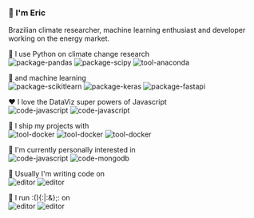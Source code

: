 ### 👋 I'm Eric 

Brazilian climate researcher, machine learning enthusiast and developer working on the energy market.

🚀 I use Python on climate change research  
![package-pandas](https://img.shields.io/badge/package-Pandas-informational?style=flat&logo=pandas&logoColor=white&color=2bbc8a)
![package-scipy](https://img.shields.io/badge/package-SciPy-informational?style=flat&logo=SciPy&logoColor=white&color=2bbc8a)
![tool-anaconda](https://img.shields.io/badge/tool-Anaconda-informational?style=flat&logo=Anaconda&logoColor=white&color=2bbc8a)

🤖 and machine learning  
![package-scikitlearn](https://img.shields.io/badge/package-Scikit%20learn-informational?style=flat&logo=scikit-learn&logoColor=white&color=2bbc8a)
![package-keras](https://img.shields.io/badge/package-Keras-informational?style=flat&logo=keras&logoColor=white&color=2bbc8a)
![package-fastapi](https://img.shields.io/badge/package-FastAPI-informational?style=flat&logo=FastAPI&logoColor=white&color=2bbc8a)

❤️ I love the DataViz super powers of Javascript   
![code-javascript](https://img.shields.io/badge/code-Vue3-informational?style=flat&logo=Vue.js&logoColor=white&color=2bbc8a)
![code-javascript](https://img.shields.io/badge/code-Plotly-informational?style=flat&logo=plotly&logoColor=white&color=2bbc8a)

🧰 I ship my projects with  
![tool-docker](https://img.shields.io/badge/tool-Docker-informational?style=flat&logo=Docker&logoColor=white&color=2bbc8a)
![tool-docker](https://img.shields.io/badge/tool-MongoDB-informational?style=flat&logo=MongoDB&logoColor=white&color=2bbc8a)
![tool-docker](https://img.shields.io/badge/cloud-AWS-informational?style=flat&logo=Amazon%20AWS&logoColor=white&color=2bbc8a)

🔭 I'm currently personally interested in  
![code-javascript](https://img.shields.io/badge/code-Golang-informational?style=flat&logo=Go&logoColor=white&color=2bbc8a)
![code-mongodb](https://img.shields.io/badge/code-Julia-informational?style=flat&logo=Julia&logoColor=white&color=2bbc8a)

📜 Usually I'm writing code on  
![editor](https://img.shields.io/badge/editor-Visual%20Studio%20Code-informational?style=flat&logo=Visual%20Studio%20Code&logoColor=white&color=2bbc8a)
![editor](https://img.shields.io/badge/editor-Jupyter%20Lab-informational?style=flat&logo=jupyter&logoColor=white&color=2bbc8a)

🐧 I run :(){:|:&};: on  
![editor](https://img.shields.io/badge/shell-Zsh-informational?style=flat&logo=GNU%20Bash&logoColor=white&color=2bbc8a)
![editor](https://img.shields.io/badge/os-Ubuntu-informational?style=flat&logo=Ubuntu&logoColor=white&color=2bbc8a)

  
